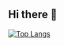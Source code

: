 ## Hi there 👋
[![Top Langs](https://github-readme-stats.vercel.app/api/top-langs/?username=dosia)](https://github.com/anuraghazra/github-readme-stats)
